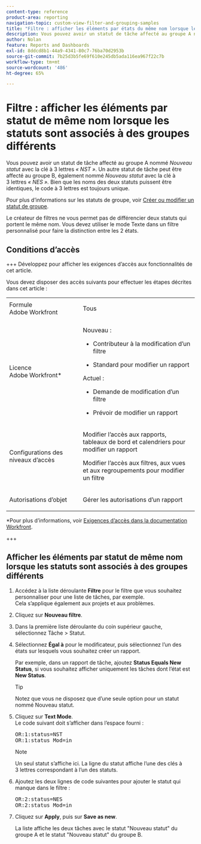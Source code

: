 ```yaml
---
content-type: reference
product-area: reporting
navigation-topic: custom-view-filter-and-grouping-samples
title: "Filtre : afficher les éléments par états du même nom lorsque les états sont associés à différents groupes"
description: Vous pouvez avoir un statut de tâche affecté au groupe A nommé Nouveau statut avec la clé à 3 lettres « NST ». Un autre statut de tâche peut être affecté au groupe B, également nommé Nouveau statut, avec la clé à 3 lettres « NES ». Bien que les noms des deux statuts puissent être identiques, le code à 3 lettres est toujours unique. Pour plus d’informations sur les statuts de groupe, voir Créer ou modifier un statut de groupe.
author: Nolan
feature: Reports and Dashboards
exl-id: 8ddcd8b1-44a9-4341-80c7-76ba70d2953b
source-git-commit: 7b25d3b5fe69f610e245db5ada116ea967f22c7b
workflow-type: tm+mt
source-wordcount: '486'
ht-degree: 65%

---
```


# Filtre : afficher les éléments par statut de même nom lorsque les statuts sont associés à des groupes différents

<!--Audited: 10/2024-->

Vous pouvez avoir un statut de tâche affecté au groupe A nommé *Nouveau statut* avec la clé à 3 lettres *« NST »*. Un autre statut de tâche peut être affecté au groupe B, également nommé *Nouveau statut* avec la clé à 3 lettres *« NES ».* Bien que les noms des deux statuts puissent être identiques, le code à 3 lettres est toujours unique.

Pour plus d’informations sur les statuts de groupe, voir [Créer ou modifier un statut de groupe](../../../administration-and-setup/manage-groups/manage-group-statuses/create-or-edit-a-group-status.md).

Le créateur de filtres ne vous permet pas de différencier deux statuts qui portent le même nom. Vous devez utiliser le mode Texte dans un filtre personnalisé pour faire la distinction entre les 2 états.

## Conditions d’accès

+++ Développez pour afficher les exigences d’accès aux fonctionnalités de cet article.

Vous devez disposer des accès suivants pour effectuer les étapes décrites dans cet article :

<table style="table-layout:auto"> 
 <col> 
 <col> 
 <tbody> 
  <tr> 
   <td role="rowheader">Formule Adobe Workfront</td> 
   <td> <p>Tous</p> </td> 
  </tr> 
  <tr> 
   <td role="rowheader">Licence Adobe Workfront*</td> 
   <td> 
    <p>Nouveau :</p>
   <ul><li><p>Contributeur à la modification d’un filtre </p></li>
   <li><p>Standard pour modifier un rapport</p></li> </ul>

<p>Actuel :</p>
   <ul><li><p>Demande de modification d’un filtre </p></li>
   <li><p>Prévoir de modifier un rapport</p></li> </ul></td> 
  </tr> 
  <tr> 
   <td role="rowheader">Configurations des niveaux d’accès</td> 
   <td> <p>Modifier l’accès aux rapports, tableaux de bord et calendriers pour modifier un rapport</p> <p>Modifier l’accès aux filtres, aux vues et aux regroupements pour modifier un filtre</p> </td> 
  </tr> 
  <tr> 
   <td role="rowheader">Autorisations d’objet</td> 
   <td> <p>Gérer les autorisations d’un rapport</p>  </td> 
  </tr> 
 </tbody> 
</table>

*Pour plus d’informations, voir [Exigences d’accès dans la documentation Workfront](/help/quicksilver/administration-and-setup/add-users/access-levels-and-object-permissions/access-level-requirements-in-documentation.md).

+++

## Afficher les éléments par statut de même nom lorsque les statuts sont associés à des groupes différents

1. Accédez à la liste déroulante **Filtre** pour le filtre que vous souhaitez personnaliser pour une liste de tâches, par exemple.\
   Cela s’applique également aux projets et aux problèmes.
1. Cliquez sur **Nouveau filtre**.
1. Dans la première liste déroulante du coin supérieur gauche, sélectionnez Tâche > Statut.
1. Sélectionnez **Égal à** pour le modificateur, puis sélectionnez l’un des états sur lesquels vous souhaitez créer un rapport.

   Par exemple, dans un rapport de tâche, ajoutez **Status Equals New Status**, si vous souhaitez afficher uniquement les tâches dont l’état est **New Status**.

   >[!TIP]
   >
   >Notez que vous ne disposez que d’une seule option pour un statut nommé Nouveau statut.

1. Cliquez sur **Text Mode**.\
   Le code suivant doit s’afficher dans l’espace fourni :

   <pre>OR:1:status=NST<br>OR:1:status_Mod=in </pre>

   >[!NOTE]
   >
   >Un seul statut s’affiche ici. La ligne du statut affiche l’une des clés à 3 lettres correspondant à l’un des statuts.

1. Ajoutez les deux lignes de code suivantes pour ajouter le statut qui manque dans le filtre :

   <pre>OR:2:status=NES<br>OR:2:status_Mod=in</pre>

1. Cliquez sur **Apply**, puis sur **Save as new**.

   La liste affiche les deux tâches avec le statut &quot;Nouveau statut&quot; du groupe A et le statut &quot;Nouveau statut&quot; du groupe B.
